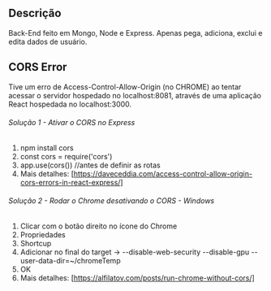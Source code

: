 ## Descrição

Back-End feito em Mongo, Node e Express. Apenas pega, adiciona, exclui e edita dados de usuário.

## CORS Error

Tive um erro de Access-Control-Allow-Origin (no CHROME) ao tentar acessar o servidor hospedado no localhost:8081,
através de uma aplicação React hospedada no localhost:3000.

###### Solução 1 - Ativar o CORS no Express

1. npm install cors
2. const cors = require('cors')
3. app.use(cors()) //antes de definir as rotas
4. Mais detalhes: [https://daveceddia.com/access-control-allow-origin-cors-errors-in-react-express/]

###### Solução 2 - Rodar o Chrome desativando o CORS - Windows

1. Clicar com o botão direito no ícone do Chrome
2. Propriedades
3. Shortcup
4. Adicionar no final do target -> --disable-web-security --disable-gpu --user-data-dir=~/chromeTemp
5. OK
6. Mais detalhes: [https://alfilatov.com/posts/run-chrome-without-cors/]
